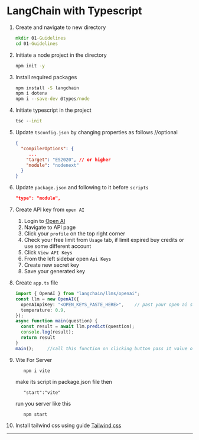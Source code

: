 # LangChain with Typescript

1. Create and navigate to new directory

   ```cmd
   mkdir 01-Guidelines
   cd 01-Guidelines
   ```

2. Initiate a node project in the directory

   ```cmd
   npm init -y
   ```

3. Install required packages

   ```cmd
   npm install -S langchain
   npm i dotenv
   npm i --save-dev @types/node
   ```

4. Initiate typescript in the project

   ```cmd
   tsc --init
   ```

5. Update `tsconfig.json` by changing properties as follows    //optional

   ```json
   {
     "compilerOptions": {
        ...
       "target": "ES2020", // or higher
       "module": "nodenext"
     }
   }
   ```

6. Update `package.json` and following to it before `scripts`

   ```json
   "type": "module",
   ```

7. Create API key from `open AI`

   1. Login to [Open AI](https://openai.com/)
   2. Navigate to API page
   3. Click your `profile` on the top right corner
   4. Check your free limit from `Usage` tab, if limit expired buy credits or use some different account
   5. Click `View API Keys`
   6. From the left sidebar open `Api Keys`
   7. Create new secret key
   8. Save your generated key

8. Create `app.ts` file

    ```ts
    import { OpenAI } from "langchain/llms/openai";
    const llm = new OpenAI({
      openAIApiKey: "<OPEN_KEYS_PASTE_HERE>",    // past your open ai secret key here or you can store in env
      temperature: 0.9,
    });
    async function main(question) {
      const result = await llm.predict(question);
      console.log(result);
      return result
    }
    main();     //call this function on clicking button pass it value of input field that user entered question and show its reponse on ui using innertext or appenchild
    ```
9. Vite For Server

   ```
      npm i vite
   ```

   make its script in package.json file then 
   ```
      "start":"vite"
   ```
   run you server like this
   ```
      npm start
   ```

10. Install tailwind css using guide [Tailwind css](https://tailwindcss.com/docs/installation)

---